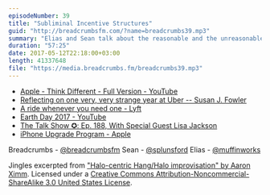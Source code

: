 ```yaml
---
episodeNumber: 39
title: "Subliminal Incentive Structures"
guid: "http://breadcrumbsfm.com/?name=breadcrumbs39.mp3"
summary: "Elias and Sean talk about the reasonable and the unreasonable person, ethical issues in the progress of society, and a lot about Uber."
duration: "57:25"
date: 2017-05-12T22:18:00+03:00
length: 41337648
file: "https://media.breadcrumbs.fm/breadcrumbs39.mp3"
---
```


- [Apple - Think Different - Full Version - YouTube](https://youtu.be/cFEarBzelBs)
- [ Reflecting on one very, very strange year at Uber -- Susan J. Fowler](https://www.susanjfowler.com/blog/2017/2/19/reflecting-on-one-very-strange-year-at-uber)
- [A ride whenever you need one - Lyft](https://www.lyft.com/)
- [ Earth Day 2017 - YouTube](https://www.youtube.com/playlist?list=PLHFlHpPjgk73pyiy3EL9cGTO8wnJN7h2F)
- [The Talk Show ✪: Ep. 188, With Special Guest Lisa Jackson](https://daringfireball.net/thetalkshow/2017/04/21/ep-188)
- [ iPhone Upgrade Program - Apple](https://www.apple.com/shop/iphone/iphone-upgrade-program?afid=p238%7CsGqFrDGRl-dt_mtid_1870765e38482_pcrid_164984360861_&cid=aos-us-kwgo-iphone--slid--product-)

Breadcrumbs - [@breadcrumbsfm](https://twitter.com/breadcrumbsfm) Sean - [@splunsford](https://twitter.com/splunsford) Elias - [@muffinworks](https://twitter.com/muffinworks)

Jingles excerpted from [ "Halo-centric Hang/Halo improvisation" by Aaron Ximm](http://freemusicarchive.org/music/aaron_ximm/handpans_and_the_hang/). Licensed under a [Creative Commons Attribution-Noncommercial-ShareAlike 3.0 United States License](http://creativecommons.org/licenses/by-nc-sa/3.0/us/).
